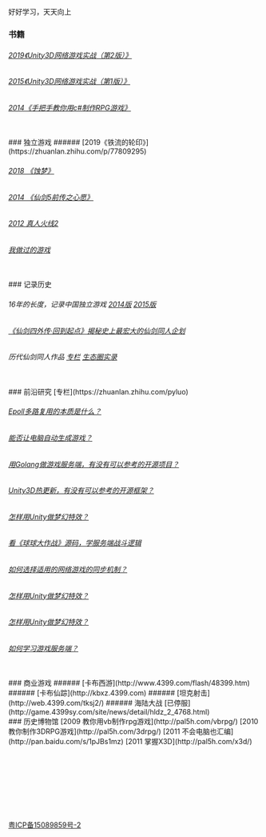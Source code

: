 好好学习，天天向上

### 书籍
###### [2019《Unity3D网络游戏实战（第2版）》](https://luopeiyu.github.io/unity_net_book/) 

###### [2015《Unity3D网络游戏实战（第1版）》](https://item.jd.com/12015701.html) 

###### [2014《手把手教你用c#制作RPG游戏》](http://product.dangdang.com/23489626.html) 


<br>
### 独立游戏 
###### [2019《铁流的轮印》](https://zhuanlan.zhihu.com/p/77809295) 

###### [2018 《蚀梦》 ](https://www.taptap.com/app/146551) 

###### [2014 《仙剑5前传之心愿》 ](http://www.pal5h.com) 

###### [2012 真人火线2 ](http://dev.u77.com/game/4695) 
###### [我做过的游戏 ](http://pal5h.com/lpygame/) 
<br>
### 记录历史

######  16年的长度，记录中国独立游戏 [2014版](http://games.sina.com.cn/zl/duanpian/2015-04-03/1538151.shtml) [2015版](http://www.cocoachina.com/articles/14099) 

######  [《仙剑四外传·回到起点》揭秘史上最宏大的仙剑同人企划](http://news.17173.com/content/06152018/001003932.shtml) 

######  历代仙剑同人作品 [专栏](https://zhuanlan.zhihu.com/palfun)  [生态圈实录](https://zhuanlan.zhihu.com/p/56452556) 



<br>
### 前沿研究 [专栏](https://zhuanlan.zhihu.com/pyluo) 

######  [Epoll多路复用的本质是什么？](https://zhuanlan.zhihu.com/p/63179839) 
######  [能否让电脑自动生成游戏？](https://zhuanlan.zhihu.com/p/55496272) 
######  [用Golang做游戏服务端，有没有可以参考的开源项目？](https://zhuanlan.zhihu.com/p/66304813) 
######  [Unity3D热更新，有没有可以参考的开源框架？](https://zhuanlan.zhihu.com/p/21386682) 
######  [怎样用Unity做梦幻特效？](https://zhuanlan.zhihu.com/p/24371823) 
######  [看《球球大作战》源码，学服务端战斗逻辑](https://zhuanlan.zhihu.com/p/26193373) 
######  [如何选择适用的网络游戏的同步机制？](https://zhuanlan.zhihu.com/p/65450918) 
######  [怎样用Unity做梦幻特效？](https://zhuanlan.zhihu.com/p/24371823) 
######  [怎样用Unity做梦幻特效？](https://zhuanlan.zhihu.com/p/24371823) 
######  [如何学习游戏服务端？](https://zhuanlan.zhihu.com/p/77791746) 

<br>
### 商业游戏
######  [卡布西游](http://www.4399.com/flash/48399.htm) 
######  [卡布仙踪](http://kbxz.4399.com) 
######  [坦克射击](http://web.4399.com/tksj2/) 
######  海陆大战 [已停服](http://game.4399sy.com/site/news/detail/hldz_2_4768.html) 


<br>
### 历史博物馆
[2009 教你用vb制作rpg游戏](http://pal5h.com/vbrpg/) 
[2010 教你制作3DRPG游戏](http://pal5h.com/3drpg/) 
[2011 不会电脑也汇编](http://pan.baidu.com/s/1pJBs1mz) 
[2011 掌握X3D](http://pal5h.com/x3d/) 





 
 
 
<br><br><br><br><br><br><br>
 
 
 

 
 
 
 
 
[粤ICP备15089859号-2](http://www.miitbeian.gov.cn/)

